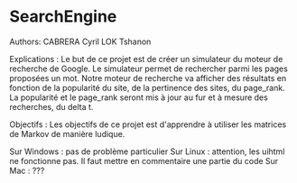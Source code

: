 # SearchEngine

Authors:
CABRERA Cyril
LOK Tshanon

Explications :
Le but de ce projet est de créer un simulateur du moteur de recherche de Google.
Le simulateur permet de rechercher parmi les pages proposées un mot. Notre moteur de recherche va afficher des résultats en fonction de la popularité du site, de la pertinence des sites, du page_rank.
La popularité et le page_rank seront mis à jour au fur et à mesure des recherches, du delta t.


Objectifs :
Les objectifs de ce projet est d'apprendre à utiliser les matrices de Markov de manière ludique.


Sur Windows : pas de problème particulier
Sur Linux : attention, les uihtml ne fonctionne pas. Il faut mettre en commentaire une partie du code
Sur Mac : ???